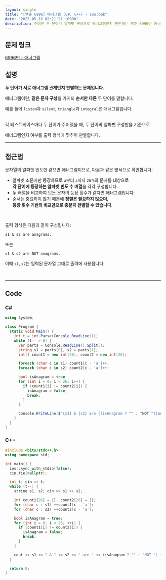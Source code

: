 ```yaml
---
layout: single
title: "[백준 6996] 애너그램 (C#, C++) - soo:bak"
date: "2025-05-18 02:21:21 +0900"
description: 주어진 두 단어가 알파벳 구성으로 애너그램인지 판단하는 백준 6996번 애너그램 문제의 C# 및 C++ 풀이 및 해설
---
```


## 문제 링크
[6996번 - 애너그램](https://www.acmicpc.net/problem/6996)

## 설명

**두 단어가 서로 애너그램 관계인지 판별하는 문제입니다.**

애너그램이란, **같은 문자 구성**을 가지되 **순서만 다른** 두 단어를 말합니다.

예를 들어 `listen`과 `silent`, `triangle`과 `integral`은 애너그램입니다.

<br>
각 테스트케이스마다 두 단어가 주어졌을 때, 두 단어의 알파벳 구성만을 기준으로

애너그램인지 여부를 출력 형식에 맞추어 판별합니다.

---

## 접근법

문자열의 알파벳 빈도만 같으면 애너그램이므로, 다음과 같은 방식으로 확인합니다:

- 알파벳 소문자만 등장하므로 `a`부터 `z`까지 `26개`의 문자를 대상으로<br>
  **각 단어에 등장하는 알파벳 빈도 수 배열**을 각각 구성합니다.
- 두 배열을 비교하여 모든 문자의 등장 횟수가 같다면 애너그램입니다.
- 순서는 중요하지 않기 때문에 **정렬은 필요하지 않으며**,<br>
  **등장 횟수 기반의 비교만으로 충분히 판별할 수 있습니다.**

<br>

출력 형식은 다음과 같이 구성됩니다:

```
s1 & s2 are anagrams.
```

또는

```
s1 & s2 are NOT anagrams.
```

이때 `s1`, `s2`는 입력된 문자열 그대로 출력에 사용됩니다.

<br>

---

## Code

### C#
```csharp
using System;

class Program {
  static void Main() {
    int t = int.Parse(Console.ReadLine());
    while (t-- > 0) {
      var parts = Console.ReadLine().Split();
      string s1 = parts[0], s2 = parts[1];
      int[] count1 = new int[26], count2 = new int[26];

      foreach (char c in s1) count1[c - 'a']++;
      foreach (char c in s2) count2[c - 'a']++;

      bool isAnagram = true;
      for (int i = 0; i < 26; i++) {
        if (count1[i] != count2[i]) {
          isAnagram = false;
          break;
        }
      }

      Console.WriteLine($"{s1} & {s2} are {(isAnagram ? "" : "NOT ")}anagrams.");
    }
  }
}
```

### C++
```cpp
#include <bits/stdc++.h>
using namespace std;

int main() {
  ios::sync_with_stdio(false);
  cin.tie(nullptr);

  int t; cin >> t;
  while (t--) {
    string s1, s2; cin >> s1 >> s2;

    int count1[26] = {}, count2[26] = {};
    for (char c : s1) ++count1[c - 'a'];
    for (char c : s2) ++count2[c - 'a'];

    bool isAnagram = true;
    for (int i = 0; i < 26; ++i) {
      if (count1[i] != count2[i]) {
        isAnagram = false;
        break;
      }
    }

    cout << s1 << " & " << s2 << " are " << (isAnagram ? "" : "NOT ") << "anagrams.\n";
  }

  return 0;
}
```
